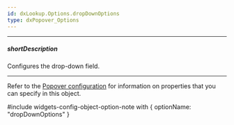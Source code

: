```yaml
---
id: dxLookup.Options.dropDownOptions
type: dxPopover_Options
---
```

---
##### shortDescription
Configures the drop-down field.

---
Refer to the [Popover configuration](/api-reference/10%20UI%20Components/dxPopover '/Documentation/ApiReference/UI_Components/dxPopover/') for information on properties that you can specify in this object.

#include widgets-config-object-option-note with {
    optionName: "dropDownOptions"
}
